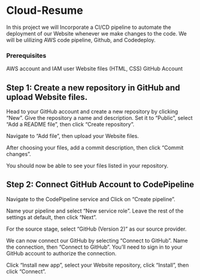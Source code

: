 # Cloud-Resume
In this project we will Incorporate a CI/CD pipeline to automate the deployment of our Website whenever we make changes to the code.
We will be ulilizing AWS code pipeline, Github, and Codedeploy. 

### Prerequisites 
AWS account and IAM user Website files (HTML, CSS) GitHub Account

## Step 1: Create a new repository in GitHub and upload Website files.
Head to your GitHub account and create a new repository by clicking “New”.  Give the repository a name and description. Set it to “Public”, select “Add a README file”, then click “Create repository”. 

Navigate to “Add file”, then upload your Website files. 

After choosing your files, add a commit description, then click “Commit changes”. 

You should now be able to see your files listed in your repository. 

## Step 2: Connect GitHub Account to CodePipeline
Navigate to the CodePipeline service and Click on “Create pipeline”. 

Name your pipeline and select “New service role”. Leave the rest of the settings at default, then click “Next”. 

For the source stage, select “GitHub (Version 2)” as our source provider.

We can now connect our GitHub by selecting “Connect to GitHub”. Name the connection, then “Connect to GitHub”. You’ll need to sign in to your GitHub account to authorize the connection. 

Click “Install new app”, select your Website repository, click “Install”, then click “Connect”.
